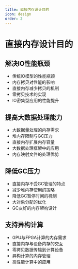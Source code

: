 ```yaml
---
title: 直接内存设计目的
icon: design
order: 2
---
```


# 直接内存设计目的

## 解决IO性能瓶颈

- 传统IO模型的性能瓶颈
- 内存拷贝对性能的影响
- 直接内存减少拷贝的机制
- 零拷贝技术的实现
- IO密集型应用的性能提升

## 提高大数据处理能力

- 大数据量处理的内存需求
- 堆内存限制与GC压力
- 直接内存扩展内存容量
- 大数据处理框架中的应用
- 内存映射文件的处理优势

## 降低GC压力

- 直接内存不受GC管理的特点
- 减少堆内存使用的策略
- 降低GC暂停时间的机制
- 大对象分配的优化
- GC友好的内存架构设计

## 支持异构计算

- GPU与FPGA计算的内存需求
- 直接内存与设备内存的交互
- 零拷贝数据传输到计算设备
- 异构计算的内存管理
- 高性能计算中的应用
